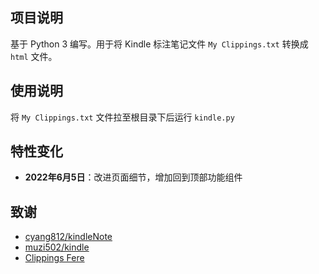 ## 项目说明

基于 Python 3 编写。用于将 Kindle 标注笔记文件 `My Clippings.txt` 转换成 `html` 文件。

## 使用说明

将 `My Clippings.txt` 文件拉至根目录下后运行 `kindle.py`

## 特性变化

- **2022年6月5日**：改进页面细节，增加回到顶部功能组件

## 致谢
- [cyang812/kindleNote](https://github.com/cyang812/kindleNote)
- [muzi502/kindle](https://github.com/muzi502/kindle)
- [Clippings Fere](https://bookfere.com/tools#ClippingsFere)
